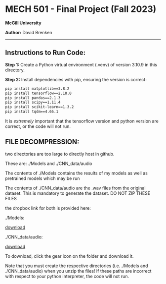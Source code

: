 # MECH 501 - Final Project (Fall 2023)
**McGill University**

**Author:** David Brenken

---

## Instructions to Run Code:

**Step 1:** Create a Python virtual environment (.venv) of version 3.10.9 in this directory.

**Step 2:** Install dependencies with pip, ensuring the version is correct:

```bash
pip install matplotlib==3.8.2
pip install tensorflow==2.10.0
pip install pandas==2.1.3
pip install scipy==1.11.4
pip install scikit-learn==1.3.2
pip install tqdm==4.66.1

```
It is *extremely* important that the tensorflow version and python version are correct, or the code will not run.

## FILE DECOMPRESSION:

two directories are too large to directly host in github.

These are: ./Models and ./CNN_data/audio

The contents of ./Models contains the results of my models as well as pretrained models which may be run

The contents of ./CNN_data/audio are the .wav files from the original dataset. This is mandatory to generate the dataset. DO NOT ZIP THESE FILES

the dropbox link for both is provided here:

./Models:

[download](https://www.dropbox.com/scl/fo/9ieqmqbzw91mu1q8lgtc6/h?rlkey=lx46o0stmsx4a8xq3b2oj2vtb&dl=0)

./CNN_data/audio:

[download](https://www.dropbox.com/scl/fo/9syy1qbgq2054eweib8a6/h?rlkey=4jas67t08rbid62a4lygxq0u5&dl=0)

To download, click the gear icon on the folder and download it.


Note that you must create the respective directories (i.e. ./Models and ./CNN_data/audio) when you unzip the files! If these paths are incorrect with respect to your python interpreter, the code will not run.
